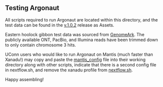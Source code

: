 ## Testing Argonaut

All scripts required to run Argonaut are located within this directory, and the test data can be found in the [v.1.0.2](https://github.com/emilytrybulec/argonaut/releases/tag/v.1.0.2) release as Assets. 

Eastern hoolock gibbon test data was sourced from [GenomeArk](https://www.genomeark.org/genomeark-all/Hoolock_leuconedys.html). The publicly available ONT, PacBio, and Illumina reads have been trimmed down to only contain chromosome 3 hits.

UConn users who would like to run Argonaut on Mantis (much faster than Xanadu!) may copy and paste the [mantis_config](https://github.com/emilytrybulec/argonaut/blob/main/test_run/mantis_config) file into their working directory along with other scripts, indicate that there is a second config file in nextflow.sh, and remove the xanadu profile from [nextflow.sh](https://github.com/emilytrybulec/argonaut/blob/v.1.0.2/test_run/nextflow.sh).

Happy assembling!
